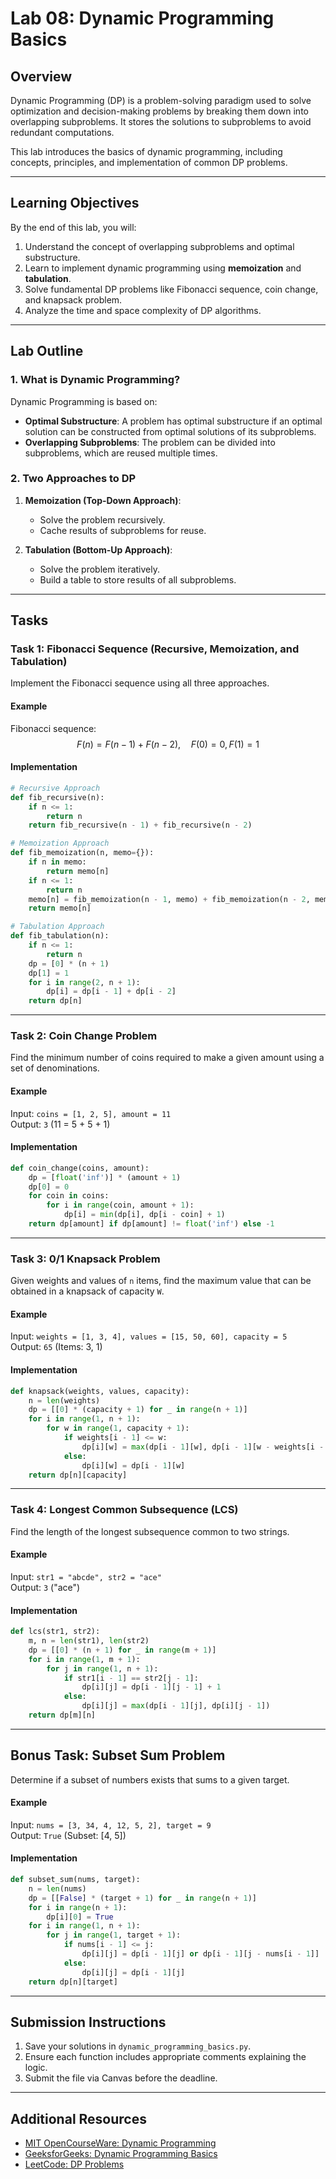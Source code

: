 # Lab 08: Dynamic Programming Basics

## Overview
Dynamic Programming (DP) is a problem-solving paradigm used to solve optimization and decision-making problems by breaking them down into overlapping subproblems. It stores the solutions to subproblems to avoid redundant computations.

This lab introduces the basics of dynamic programming, including concepts, principles, and implementation of common DP problems.

---

## Learning Objectives
By the end of this lab, you will:
1. Understand the concept of overlapping subproblems and optimal substructure.
2. Learn to implement dynamic programming using **memoization** and **tabulation**.
3. Solve fundamental DP problems like Fibonacci sequence, coin change, and knapsack problem.
4. Analyze the time and space complexity of DP algorithms.

---

## Lab Outline

### 1. **What is Dynamic Programming?**
Dynamic Programming is based on:
- **Optimal Substructure**: A problem has optimal substructure if an optimal solution can be constructed from optimal solutions of its subproblems.
- **Overlapping Subproblems**: The problem can be divided into subproblems, which are reused multiple times.

### 2. **Two Approaches to DP**
1. **Memoization (Top-Down Approach)**:
   - Solve the problem recursively.
   - Cache results of subproblems for reuse.

2. **Tabulation (Bottom-Up Approach)**:
   - Solve the problem iteratively.
   - Build a table to store results of all subproblems.

---

## Tasks

### Task 1: Fibonacci Sequence (Recursive, Memoization, and Tabulation)
Implement the Fibonacci sequence using all three approaches.

#### Example
Fibonacci sequence:
$$
F(n) = F(n-1) + F(n-2), \quad F(0) = 0, \, F(1) = 1
$$

#### Implementation
```python
# Recursive Approach
def fib_recursive(n):
    if n <= 1:
        return n
    return fib_recursive(n - 1) + fib_recursive(n - 2)

# Memoization Approach
def fib_memoization(n, memo={}):
    if n in memo:
        return memo[n]
    if n <= 1:
        return n
    memo[n] = fib_memoization(n - 1, memo) + fib_memoization(n - 2, memo)
    return memo[n]

# Tabulation Approach
def fib_tabulation(n):
    if n <= 1:
        return n
    dp = [0] * (n + 1)
    dp[1] = 1
    for i in range(2, n + 1):
        dp[i] = dp[i - 1] + dp[i - 2]
    return dp[n]
```

---

### Task 2: Coin Change Problem
Find the minimum number of coins required to make a given amount using a set of denominations.

#### Example
Input: `coins = [1, 2, 5], amount = 11`  
Output: `3` (11 = 5 + 5 + 1)

#### Implementation
```python
def coin_change(coins, amount):
    dp = [float('inf')] * (amount + 1)
    dp[0] = 0
    for coin in coins:
        for i in range(coin, amount + 1):
            dp[i] = min(dp[i], dp[i - coin] + 1)
    return dp[amount] if dp[amount] != float('inf') else -1
```

---

### Task 3: 0/1 Knapsack Problem
Given weights and values of `n` items, find the maximum value that can be obtained in a knapsack of capacity `W`.

#### Example
Input: `weights = [1, 3, 4], values = [15, 50, 60], capacity = 5`  
Output: `65` (Items: 3, 1)

#### Implementation
```python
def knapsack(weights, values, capacity):
    n = len(weights)
    dp = [[0] * (capacity + 1) for _ in range(n + 1)]
    for i in range(1, n + 1):
        for w in range(1, capacity + 1):
            if weights[i - 1] <= w:
                dp[i][w] = max(dp[i - 1][w], dp[i - 1][w - weights[i - 1]] + values[i - 1])
            else:
                dp[i][w] = dp[i - 1][w]
    return dp[n][capacity]
```

---

### Task 4: Longest Common Subsequence (LCS)
Find the length of the longest subsequence common to two strings.

#### Example
Input: `str1 = "abcde", str2 = "ace"`  
Output: `3` ("ace")

#### Implementation
```python
def lcs(str1, str2):
    m, n = len(str1), len(str2)
    dp = [[0] * (n + 1) for _ in range(m + 1)]
    for i in range(1, m + 1):
        for j in range(1, n + 1):
            if str1[i - 1] == str2[j - 1]:
                dp[i][j] = dp[i - 1][j - 1] + 1
            else:
                dp[i][j] = max(dp[i - 1][j], dp[i][j - 1])
    return dp[m][n]
```

---

## Bonus Task: Subset Sum Problem
Determine if a subset of numbers exists that sums to a given target.

#### Example
Input: `nums = [3, 34, 4, 12, 5, 2], target = 9`  
Output: `True` (Subset: [4, 5])

#### Implementation
```python
def subset_sum(nums, target):
    n = len(nums)
    dp = [[False] * (target + 1) for _ in range(n + 1)]
    for i in range(n + 1):
        dp[i][0] = True
    for i in range(1, n + 1):
        for j in range(1, target + 1):
            if nums[i - 1] <= j:
                dp[i][j] = dp[i - 1][j] or dp[i - 1][j - nums[i - 1]]
            else:
                dp[i][j] = dp[i - 1][j]
    return dp[n][target]
```

---

## Submission Instructions
1. Save your solutions in `dynamic_programming_basics.py`.
2. Ensure each function includes appropriate comments explaining the logic.
3. Submit the file via Canvas before the deadline.

---

## Additional Resources
- [MIT OpenCourseWare: Dynamic Programming](https://ocw.mit.edu)
- [GeeksforGeeks: Dynamic Programming Basics](https://www.geeksforgeeks.org)
- [LeetCode: DP Problems](https://leetcode.com/tag/dynamic-programming/)